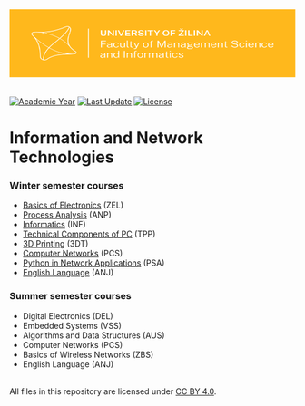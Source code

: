 <a href="https://www.fri.uniza.sk/" target="_blank">
  <img width="100%" height="120" src="https://raw.githubusercontent.com/bksivn/Hello/main/Logo_FRI_UNIZA_horizontalne_farebne_s_pozadim_s_ochrannou_zonou_EN.svg">
</a>

<br/>
<br/>

[![Academic Year](https://img.shields.io/static/v1?label=Academic%20Year&message=2021/2022&color=ffb81c&labelColor=002d72&style=flat-square)](#!)
[![Last Update](https://img.shields.io/github/last-commit/bksivn/gh_repo_08/AY_2021-2022?label=Last%20Update&color=ffb81c&labelColor=002d72&style=flat-square)](#!)
[![License](https://img.shields.io/static/v1?label=License&message=CC%20BY%204.0&color=ffb81c&labelColor=002d72&style=flat-square)](http://creativecommons.org/licenses/by/4.0/)


# Information and Network Technologies


### Winter semester courses

- [Basics of Electronics](./AY_2021-2022__01_Winter_Semester/01_ZEL_Basics_of_Electronics#basics-of-electronics-zel) (ZEL)
- [Process Analysis](./AY_2021-2022__01_Winter_Semester/02_ANP_Process_Analysis) (ANP)
- [Informatics](./AY_2021-2022__01_Winter_Semester/03_INF_Informatics) (INF)
- [Technical Components of PC](./AY_2021-2022__01_Winter_Semester/04_TPP_Technical_Components_of_PC#technical-components-of-pc-tpp) (TPP)
- [3D Printing](./AY_2021-2022__01_Winter_Semester/05_3DT_3D_Printing#3d-printing-3dt) (3DT)
- [Computer Networks](./AY_2021-2022__01_Winter_Semester/06_PCS_Computer_Networks#computer-networks-pcs) (PCS)
- [Python in Network Applications](./AY_2021-2022__01_Winter_Semester/07_PSA_Python_in_Network_Applications#python-in-network-applications-psa) (PSA)
- [English Language](./AY_2021-2022__01_Winter_Semester/08_ANJ_English_Language#english-language-anj) (ANJ)


### Summer semester courses

- Digital Electronics (DEL)
- Embedded Systems (VSS)
- Algorithms and Data Structures (AUS)
- Computer Networks (PCS)
- Basics of Wireless Networks (ZBS)
- English Language (ANJ)


<br/>All files in this repository are licensed under [CC BY 4.0](http://creativecommons.org/licenses/by/4.0/).
